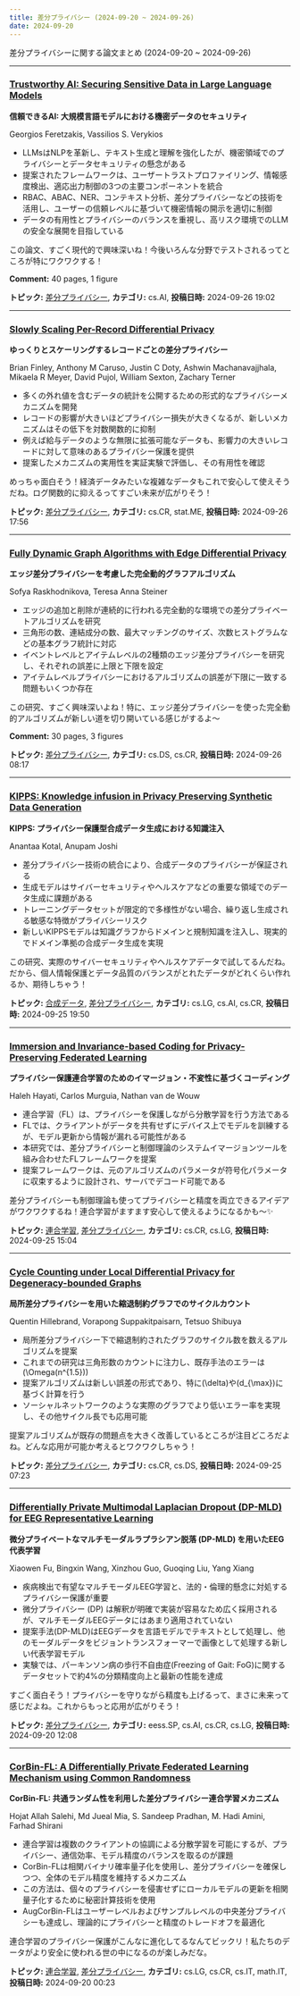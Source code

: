 ```yaml
---
title: 差分プライバシー (2024-09-20 ~ 2024-09-26)
date: 2024-09-20
---
```


差分プライバシーに関する論文まとめ (2024-09-20 ~ 2024-09-26)


- - -

### [Trustworthy AI: Securing Sensitive Data in Large Language Models](http://arxiv.org/abs/2409.18222)

**信頼できるAI: 大規模言語モデルにおける機密データのセキュリティ**

Georgios Feretzakis, Vassilios S. Verykios

- LLMsはNLPを革新し、テキスト生成と理解を強化したが、機密領域でのプライバシーとデータセキュリティの懸念がある
- 提案されたフレームワークは、ユーザートラストプロファイリング、情報感度検出、適応出力制御の3つの主要コンポーネントを統合
- RBAC、ABAC、NER、コンテキスト分析、差分プライバシーなどの技術を活用し、ユーザーの信頼レベルに基づいて機密情報の開示を適切に制御
- データの有用性とプライバシーのバランスを重視し、高リスク環境でのLLMの安全な展開を目指している

この論文、すごく現代的で興味深いね！今後いろんな分野でテストされるってところが特にワクワクする！

**Comment:** 40 pages, 1 figure

**トピック:** [差分プライバシー](../../dp), **カテゴリ:** cs.AI, **投稿日時:** 2024-09-26 19:02


- - -

### [Slowly Scaling Per-Record Differential Privacy](http://arxiv.org/abs/2409.18118)

**ゆっくりとスケーリングするレコードごとの差分プライバシー**

Brian Finley, Anthony M Caruso, Justin C Doty, Ashwin Machanavajjhala, Mikaela R Meyer, David Pujol, William Sexton, Zachary Terner

- 多くの外れ値を含むデータの統計を公開するための形式的なプライバシーメカニズムを開発
- レコードの影響が大きいほどプライバシー損失が大きくなるが、新しいメカニズムはその低下を対数関数的に抑制
- 例えば給与データのような無限に拡張可能なデータも、影響力の大きいレコードに対して意味のあるプライバシー保護を提供
- 提案したメカニズムの実用性を実証実験で評価し、その有用性を確認

めっちゃ面白そう！経済データみたいな複雑なデータもこれで安心して使えそうだね。ログ関数的に抑えるってすごい未来が広がりそう！



**トピック:** [差分プライバシー](../../dp), **カテゴリ:** cs.CR, stat.ME, **投稿日時:** 2024-09-26 17:56


- - -

### [Fully Dynamic Graph Algorithms with Edge Differential Privacy](http://arxiv.org/abs/2409.17623)

**エッジ差分プライバシーを考慮した完全動的グラフアルゴリズム**

Sofya Raskhodnikova, Teresa Anna Steiner

- エッジの追加と削除が連続的に行われる完全動的な環境での差分プライベートアルゴリズムを研究
- 三角形の数、連結成分の数、最大マッチングのサイズ、次数ヒストグラムなどの基本グラフ統計に対応
- イベントレベルとアイテムレベルの2種類のエッジ差分プライバシーを研究し、それぞれの誤差に上限と下限を設定
- アイテムレベルプライバシーにおけるアルゴリズムの誤差が下限に一致する問題もいくつか存在

この研究、すごく興味深いよね！特に、エッジ差分プライバシーを使った完全動的アルゴリズムが新しい道を切り開いている感じがするよ～

**Comment:** 30 pages, 3 figures

**トピック:** [差分プライバシー](../../dp), **カテゴリ:** cs.DS, cs.CR, **投稿日時:** 2024-09-26 08:17


- - -

### [KIPPS: Knowledge infusion in Privacy Preserving Synthetic Data Generation](http://arxiv.org/abs/2409.17315)

**KIPPS: プライバシー保護型合成データ生成における知識注入**

Anantaa Kotal, Anupam Joshi

- 差分プライバシー技術の統合により、合成データのプライバシーが保証される
- 生成モデルはサイバーセキュリティやヘルスケアなどの重要な領域でのデータ生成に課題がある
- トレーニングデータセットが限定的で多様性がない場合、繰り返し生成される敏感な特徴がプライバシーリスク
- 新しいKIPPSモデルは知識グラフからドメインと規制知識を注入し、現実的でドメイン準拠の合成データ生成を実現

この研究、実際のサイバーセキュリティやヘルスケアデータで試してるんだね。だから、個人情報保護とデータ品質のバランスがとれたデータがどれくらい作れるか、期待しちゃう！



**トピック:** [合成データ](../../sd), [差分プライバシー](../../dp), **カテゴリ:** cs.LG, cs.AI, cs.CR, **投稿日時:** 2024-09-25 19:50


- - -

### [Immersion and Invariance-based Coding for Privacy-Preserving Federated Learning](http://arxiv.org/abs/2409.17201)

**プライバシー保護連合学習のためのイマージョン・不変性に基づくコーディング**

Haleh Hayati, Carlos Murguia, Nathan van de Wouw

- 連合学習（FL）は、プライバシーを保護しながら分散学習を行う方法である
- FLでは、クライアントがデータを共有せずにデバイス上でモデルを訓練するが、モデル更新から情報が漏れる可能性がある
- 本研究では、差分プライバシーと制御理論のシステムイマージョンツールを組み合わせたFLフレームワークを提案
- 提案フレームワークは、元のアルゴリズムのパラメータが符号化パラメータに収束するように設計され、サーバでデコード可能である

差分プライバシーも制御理論も使ってプライバシーと精度を両立できるアイデアがワクワクするね！連合学習がますます安心して使えるようになるかも～✨



**トピック:** [連合学習](../../fl), [差分プライバシー](../../dp), **カテゴリ:** cs.CR, cs.LG, **投稿日時:** 2024-09-25 15:04


- - -

### [Cycle Counting under Local Differential Privacy for Degeneracy-bounded Graphs](http://arxiv.org/abs/2409.16688)

**局所差分プライバシーを用いた縮退制約グラフでのサイクルカウント**

Quentin Hillebrand, Vorapong Suppakitpaisarn, Tetsuo Shibuya

- 局所差分プライバシー下で縮退制約されたグラフのサイクル数を数えるアルゴリズムを提案
- これまでの研究は三角形数のカウントに注力し、既存手法のエラーは\(\Omega(n^{1.5})\)
- 提案アルゴリズムは新しい誤差の形式であり、特に\(\delta\)や\(d_{\max}\)に基づく計算を行う
- ソーシャルネットワークのような実際のグラフでより低いエラー率を実現し、その他サイクル長でも応用可能

提案アルゴリズムが既存の問題点を大きく改善しているところが注目どころだよね。どんな応用が可能か考えるとワクワクしちゃう！



**トピック:** [差分プライバシー](../../dp), **カテゴリ:** cs.CR, cs.DS, **投稿日時:** 2024-09-25 07:23


- - -

### [Differentially Private Multimodal Laplacian Dropout (DP-MLD) for EEG Representative Learning](http://arxiv.org/abs/2409.13440)

**微分プライベートなマルチモーダルラプラシアン脱落 (DP-MLD) を用いたEEG代表学習**

Xiaowen Fu, Bingxin Wang, Xinzhou Guo, Guoqing Liu, Yang Xiang

- 疾病検出で有望なマルチモーダルEEG学習と、法的・倫理的懸念に対処するプライバシー保護が重要
- 微分プライバシー (DP) は解釈が明確で実装が容易なため広く採用されるが、マルチモーダルEEGデータにはあまり適用されていない
- 提案手法(DP-MLD)はEEGデータを言語モデルでテキストとして処理し、他のモーダルデータをビジョントランスフォーマーで画像として処理する新しい代表学習モデル
- 実験では、パーキンソン病の歩行不自由症(Freezing of Gait: FoG)に関するデータセットで約4%の分類精度向上と最新の性能を達成

すごく面白そう！プライバシーを守りながら精度も上げるって、まさに未来って感じだよね。これからもっと応用が広がりそう！



**トピック:** [差分プライバシー](../../dp), **カテゴリ:** eess.SP, cs.AI, cs.CR, cs.LG, **投稿日時:** 2024-09-20 12:08


- - -

### [CorBin-FL: A Differentially Private Federated Learning Mechanism using Common Randomness](http://arxiv.org/abs/2409.13133)

**CorBin-FL: 共通ランダム性を利用した差分プライバシー連合学習メカニズム**

Hojat Allah Salehi, Md Jueal Mia, S. Sandeep Pradhan, M. Hadi Amini, Farhad Shirani

- 連合学習は複数のクライアントの協調による分散学習を可能にするが、プライバシー、通信効率、モデル精度のバランスを取るのが課題
- CorBin-FLは相関バイナリ確率量子化を使用し、差分プライバシーを確保しつつ、全体のモデル精度を維持するメカニズム
- この方法は、個々のプライバシーを侵害せずにローカルモデルの更新を相関量子化するために秘密計算技術を使用
- AugCorBin-FLはユーザーレベルおよびサンプルレベルの中央差分プライバシーも達成し、理論的にプライバシーと精度のトレードオフを最適化

連合学習のプライバシー保護がこんなに進化してるなんてビックリ！私たちのデータがより安全に使われる世の中になるのが楽しみだな。



**トピック:** [連合学習](../../fl), [差分プライバシー](../../dp), **カテゴリ:** cs.LG, cs.CR, cs.IT, math.IT, **投稿日時:** 2024-09-20 00:23
